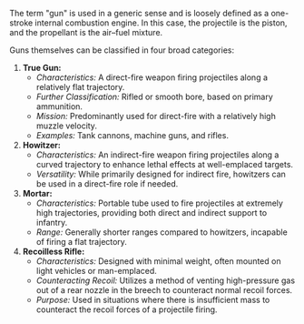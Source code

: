 The term "gun" is used in a generic sense and is loosely defined as a one-stroke internal combustion engine. In this case, the projectile is the piston, and the propellant is the air–fuel mixture. 

Guns themselves can be classified in four broad categories:
1. **True Gun:**
    - _Characteristics:_ A direct-fire weapon firing projectiles along a relatively flat trajectory.
    - _Further Classification:_ Rifled or smooth bore, based on primary ammunition.
    - _Mission:_ Predominantly used for direct-fire with a relatively high muzzle velocity.
    - _Examples:_ Tank cannons, machine guns, and rifles.
2. **Howitzer:**
    - _Characteristics:_ An indirect-fire weapon firing projectiles along a curved trajectory to enhance lethal effects at well-emplaced targets.
    - _Versatility:_ While primarily designed for indirect fire, howitzers can be used in a direct-fire role if needed.
3. **Mortar:**
    - _Characteristics:_ Portable tube used to fire projectiles at extremely high trajectories, providing both direct and indirect support to infantry.
    - _Range:_ Generally shorter ranges compared to howitzers, incapable of firing a flat trajectory.
4. **Recoilless Rifle:**
    - _Characteristics:_ Designed with minimal weight, often mounted on light vehicles or man-emplaced.
    - _Counteracting Recoil:_ Utilizes a method of venting high-pressure gas out of a rear nozzle in the breech to counteract normal recoil forces.
    - _Purpose:_ Used in situations where there is insufficient mass to counteract the recoil forces of a projectile firing.